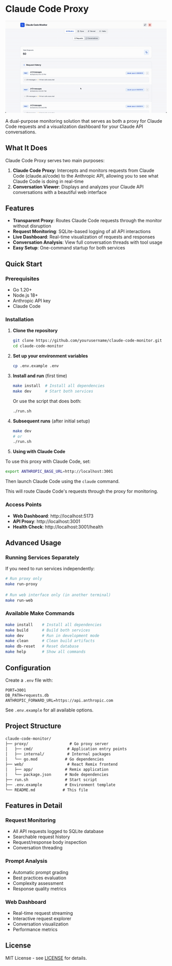 # Claude Code Proxy

![Claude Code Proxy Demo](demo.gif)

A dual-purpose monitoring solution that serves as both a proxy for Claude Code requests and a visualization dashboard for your Claude API conversations.

## What It Does

Claude Code Proxy serves two main purposes:

1. **Claude Code Proxy**: Intercepts and monitors requests from Claude Code (claude.ai/code) to the Anthropic API, allowing you to see what Claude Code is doing in real-time
2. **Conversation Viewer**: Displays and analyzes your Claude API conversations with a beautiful web interface

## Features

- **Transparent Proxy**: Routes Claude Code requests through the monitor without disruption
- **Request Monitoring**: SQLite-based logging of all API interactions
- **Live Dashboard**: Real-time visualization of requests and responses
- **Conversation Analysis**: View full conversation threads with tool usage
- **Easy Setup**: One-command startup for both services

## Quick Start

### Prerequisites
- Go 1.20+
- Node.js 18+
- Anthropic API key
- Claude Code

### Installation

1. **Clone the repository**
   ```bash
   git clone https://github.com/yourusername/claude-code-monitor.git
   cd claude-code-monitor
   ```

2. **Set up your environment variables**
   ```bash
   cp .env.example .env
   ```

3. **Install and run** (first time)
   ```bash
   make install  # Install all dependencies
   make dev      # Start both services
   ```
   
   Or use the script that does both:
   ```bash
   ./run.sh
   ```

4. **Subsequent runs** (after initial setup)
   ```bash
   make dev
   # or
   ./run.sh
   ```

5. **Using with Claude Code**

To use this proxy with Claude Code, set:
```bash
export ANTHROPIC_BASE_URL=http://localhost:3001
```

Then launch Claude Code using the `claude` command.

This will route Claude Code's requests through the proxy for monitoring.

### Access Points
- **Web Dashboard**: http://localhost:5173
- **API Proxy**: http://localhost:3001
- **Health Check**: http://localhost:3001/health

## Advanced Usage

### Running Services Separately

If you need to run services independently:

```bash
# Run proxy only
make run-proxy

# Run web interface only (in another terminal)
make run-web
```

### Available Make Commands

```bash
make install    # Install all dependencies
make build      # Build both services
make dev        # Run in development mode
make clean      # Clean build artifacts
make db-reset   # Reset database
make help       # Show all commands
```

## Configuration

Create a `.env` file with:
```
PORT=3001
DB_PATH=requests.db
ANTHROPIC_FORWARD_URL=https://api.anthropic.com
```

See `.env.example` for all available options.


## Project Structure

```
claude-code-monitor/
├── proxy/                  # Go proxy server
│   ├── cmd/               # Application entry points
│   ├── internal/          # Internal packages
│   └── go.mod            # Go dependencies
├── web/                   # React Remix frontend
│   ├── app/              # Remix application
│   └── package.json      # Node dependencies
├── run.sh                # Start script
├── .env.example          # Environment template
└── README.md            # This file
```

## Features in Detail

### Request Monitoring
- All API requests logged to SQLite database
- Searchable request history
- Request/response body inspection
- Conversation threading

### Prompt Analysis
- Automatic prompt grading
- Best practices evaluation
- Complexity assessment
- Response quality metrics

### Web Dashboard
- Real-time request streaming
- Interactive request explorer
- Conversation visualization
- Performance metrics

## License

MIT License - see [LICENSE](LICENSE) for details.